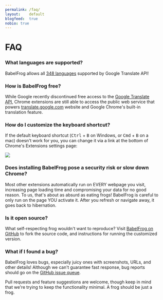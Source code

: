 ```yaml
---
permalink: /faq/
layout:    default
blogfeed:  true
nobio: true
---
```


FAQ
===

### What languages are supported?

BabelFrog allows all [348 languages](https://support.google.com/translate/toolkit/answer/147837?hl=en) supported by Google Translate API!

### How is BabelFrog free?

While Google recently discontinued free access to the [Google Translate API](https://developers.google.com/translate/v2/faq), Chrome extensions are still able to access the public web service that powers [translate.google.com](https://translate.google.com) website and Google Chrome's built-in translation feature.

### How do I customize the keyboard shortcut? 

If the default keyboard shortcut (<kbd>Ctrl</kbd> + <kbd>B</kbd> on Windows, or <kbd>Cmd</kbd> + <kbd>B</kbd> on a mac) doesn't work for you, you can change it via a link at the bottom of Chrome's Extensions settings page:

<p class="pictureframe"><img src="https://dl.dropboxusercontent.com/u/29440342/screenshots/WFNKSNFA-2014.06.09-13-36-33.png"></p>

### Does installing BabelFrog pose a security risk or slow down Chrome?

Most other extensions automatically run on EVERY webpage you visit, increasing
page loading time and compromising your data for no good reason. To us, that's
about as absurd as eating frogs!  BabelFrog is careful to only run on the page
YOU activate it. After you refresh or navigate away, it goes back to
hibernation.

### Is it open source?

What self-respecting frog wouldn't want to reproduce? Visit [BabelFrog on
GitHub](https://github.com/dergachev/babelfrog) to fork the source code, and
instructions for running the customized version.

### What if I found a bug?

BabelFrog loves bugs, especially juicy ones with screenshots, URLs, and other
details! Although we can't guarantee fast response, bug reports
should go on the [GitHub issue queue](https://github.com/dergachev/babelfrog/issues). 

Pull requests and feature suggestions are welcome, though keep in mind that we're
trying to keep the functionality minimal. A frog should be just a frog.
